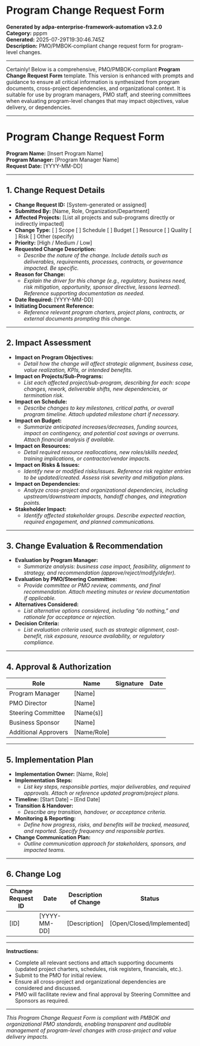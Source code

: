 # Program Change Request Form

**Generated by adpa-enterprise-framework-automation v3.2.0**  
**Category:** pppm  
**Generated:** 2025-07-29T19:30:46.745Z  
**Description:** PMO/PMBOK-compliant change request form for program-level changes.

---

Certainly! Below is a comprehensive, PMO/PMBOK-compliant **Program Change Request Form** template. This version is enhanced with prompts and guidance to ensure all critical information is synthesized from program documents, cross-project dependencies, and organizational context. It is suitable for use by program managers, PMO staff, and steering committees when evaluating program-level changes that may impact objectives, value delivery, or dependencies.

---

# Program Change Request Form

**Program Name:** [Insert Program Name]  
**Program Manager:** [Program Manager Name]  
**Request Date:** [YYYY-MM-DD]

---

## 1. Change Request Details

- **Change Request ID:** [System-generated or assigned]
- **Submitted By:** [Name, Role, Organization/Department]
- **Affected Projects:** [List all projects and sub-programs directly or indirectly impacted]
- **Change Type:** [ ] Scope  [ ] Schedule  [ ] Budget  [ ] Resource  [ ] Quality  [ ] Risk  [ ] Other (specify)
- **Priority:** [High / Medium / Low]
- **Requested Change Description:**  
  - _Describe the nature of the change. Include details such as deliverables, requirements, processes, contracts, or governance impacted. Be specific._
- **Reason for Change:**  
  - _Explain the driver for this change (e.g., regulatory, business need, risk mitigation, opportunity, sponsor directive, lessons learned). Reference supporting documentation as needed._
- **Date Required:** [YYYY-MM-DD]
- **Initiating Document Reference:**  
  - _Reference relevant program charters, project plans, contracts, or external documents prompting this change._

---

## 2. Impact Assessment

- **Impact on Program Objectives:**  
  - _Detail how the change will affect strategic alignment, business case, value realization, KPIs, or intended benefits._
- **Impact on Projects/Sub-Programs:**  
  - _List each affected project/sub-program, describing for each: scope changes, rework, deliverable shifts, new dependencies, or termination risk._
- **Impact on Schedule:**  
  - _Describe changes to key milestones, critical paths, or overall program timeline. Attach updated milestone chart if necessary._
- **Impact on Budget:**  
  - _Summarize anticipated increases/decreases, funding sources, impact on contingency, and potential cost savings or overruns. Attach financial analysis if available._
- **Impact on Resources:**  
  - _Detail required resource reallocations, new roles/skills needed, training implications, or contractor/vendor impacts._
- **Impact on Risks & Issues:**  
  - _Identify new or modified risks/issues. Reference risk register entries to be updated/created. Assess risk severity and mitigation plans._
- **Impact on Dependencies:**  
  - _Analyze cross-project and organizational dependencies, including upstream/downstream impacts, handoff changes, and integration points._
- **Stakeholder Impact:**  
  - _Identify affected stakeholder groups. Describe expected reaction, required engagement, and planned communications._

---

## 3. Change Evaluation & Recommendation

- **Evaluation by Program Manager:**  
  - _Summarize analysis: business case impact, feasibility, alignment to strategy, and recommendation (approve/reject/modify/defer)._
- **Evaluation by PMO/Steering Committee:**  
  - _Provide committee or PMO review, comments, and final recommendation. Attach meeting minutes or review documentation if applicable._
- **Alternatives Considered:**  
  - _List alternative options considered, including “do nothing,” and rationale for acceptance or rejection._
- **Decision Criteria:**  
  - _List evaluation criteria used, such as strategic alignment, cost-benefit, risk exposure, resource availability, or regulatory compliance._

---

## 4. Approval & Authorization

| Role                  | Name                | Signature         | Date         |
|-----------------------|---------------------|-------------------|--------------|
| Program Manager       | [Name]              |                   |              |
| PMO Director          | [Name]              |                   |              |
| Steering Committee    | [Name(s)]           |                   |              |
| Business Sponsor      | [Name]              |                   |              |
| Additional Approvers  | [Name/Role]         |                   |              |

---

## 5. Implementation Plan

- **Implementation Owner:** [Name, Role]
- **Implementation Steps:**  
  - _List key steps, responsible parties, major deliverables, and required approvals. Attach or reference updated program/project plans._
- **Timeline:** [Start Date] – [End Date]
- **Transition & Handover:**  
  - _Describe any transition, handover, or acceptance criteria._
- **Monitoring & Reporting:**  
  - _Define how progress, risks, and benefits will be tracked, measured, and reported. Specify frequency and responsible parties._
- **Change Communication Plan:**  
  - _Outline communication approach for stakeholders, sponsors, and impacted teams._

---

## 6. Change Log

| Change Request ID | Date       | Description of Change | Status   | Comments/Notes                   |
|-------------------|------------|----------------------|----------|-----------------------------------|
| [ID]              | [YYYY-MM-DD] | [Description]        | [Open/Closed/Implemented] | [Notes] |

---

**Instructions:**  
- Complete all relevant sections and attach supporting documents (updated project charters, schedules, risk registers, financials, etc.).
- Submit to the PMO for initial review.  
- Ensure all cross-project and organizational dependencies are considered and discussed.
- PMO will facilitate review and final approval by Steering Committee and Sponsors as required.

---

*This Program Change Request Form is compliant with PMBOK and organizational PMO standards, enabling transparent and auditable management of program-level changes with cross-project and value delivery impacts.*